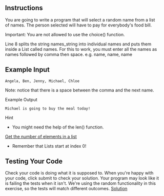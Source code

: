 ## Instructions

You are going to write a program that will select a random name from a list of names. The person selected will have to pay for everybody's food bill.

Important: You are not allowed to use the choice() function.

Line 8 splits the string names_string into individual names and puts them inside a List called names. For this to work, you must enter all the names as names followed by comma then space. e.g. name, name, name

## Example Input
```
Angela, Ben, Jenny, Michael, Chloe
```

Note: notice that there is a space between the comma and the next name.

Example Output
```
Michael is going to buy the meal today!
```

Hint

- You might need the help of the len() function.

[Get the number of elements in a list](https://stackoverflow.com/questions/1712227/how-do-i-get-the-number-of-elements-in-a-list)

- Remember that Lists start at index 0!


## Testing Your Code

Check your code is doing what it is supposed to. When you're happy with your code, click submit to check your solution. Your program may look like it is failing the tests when it isn't. We're using the random functionality in this exercise, so the tests will match different outcomes. 
[Solution](https://repl.it/%2540appbrewery/day-4-2-solution)